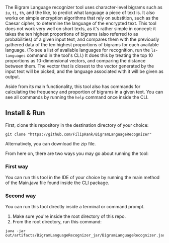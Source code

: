 The Bigram Language recognizer tool uses character-level bigrams
such as `iu`, `ti`, `th`, and the like, to predict what language
a piece of text is. It also works on simple encryption algorithms
that rely on substition, such as the Caesar cipher, to determine
the language of the encrypted text. This tool does not work very well
on short texts, as it's rather simple in concept: it takes the ten
highest proportions of bigrams (also referred to as probabilities) of a given input text, and
compares them with the previously gathered data of the ten highest
proportions of bigrams for each available language. (To see a list of
available languages for recognition, run the `ls-languages` command
in the tool's CLI.) It does this by treating the top 10 proportions
as 10-dimensional vectors, and comparing the distance between them. The vector that
is closest to the vector generated by the input text will be picked,
and the language associated with it will be given as output.

Aside from its main functionality, this tool also has commands for
calculating the frequency and proportion of bigrams in a given
text. You can see all commands by running the `help` command once
inside the CLI.

## Install & Run
First, clone this repository in the destination directory of your
choice:
```
git clone "https://github.com/FilipRank/BigramLanguageRecognizer"
```
Alternatively, you can download the zip file.

From here on, there are two ways you may go about
running the tool:
### First way
You can run this tool in the IDE of your choice by running
the main method of the Main.java file found inside the CLI package.
### Second way
You can run this tool directly inside a terminal or command prompt.

1. Make sure you're inside the root directory of this repo.
2. From the root directory, run this command:
```
java -jar out/artifacts/BigramLanguageRecognizer_jar/BigramLanguageRecognizer.jar 
```
